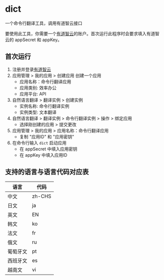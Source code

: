 # dict
一个命令行翻译工具，调用有道智云接口

要使用此工具，你需要一个[有道智云](http://ai.youdao.com/)的账户。首次运行此程序时会要求填入有道智云的 appSecret 和 appKey。

## 首次运行

1. 注册并登录[有道智云](http://ai.youdao.com/)
2. 应用管理 > 我的应用 > 创建应用 创建一个应用
	- 应用名称：命令行翻译应用
	- 应用类别: 效率办公
	- 应用平台: API
3. 自然语言翻译 > 翻译实例 > 创建实例
	- 实例名称: 命令行翻译实例
	- 实例类型: 文本翻译
4. 自然语言翻译 > 翻译实例 > 命令行翻译实例 > 操作 > 绑定应用
	- 选择刚创建的应用 > 提交更改
5. 应用管理 > 我的应用 > 应用名称：命令行翻译应用
	- 复制 "应用ID" 和 "应用密钥"
6. 在命令行输入 `dict` 启动应用
	- 在 appSecret 中填入应用密钥
	- 在 appKey 中填入应用ID

## 支持的语言与语言代码对应表
语言		|代码
---|---
中文		|zh-CHS
日文		|ja
英文		|EN
韩文		|ko
法文		|fr
俄文		|ru
葡萄牙文	| pt
西班牙文	| es
越南文		| vi